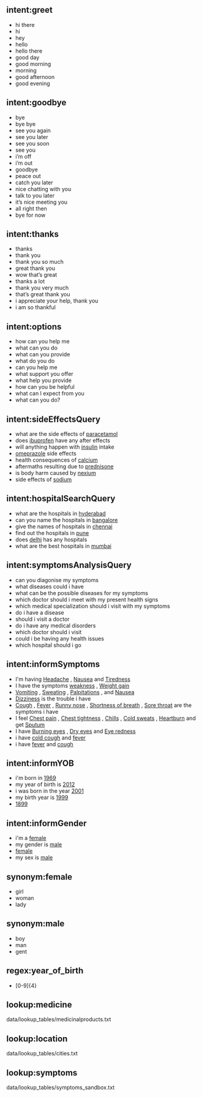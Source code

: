 ## intent:greet
- hi there
- hi
- hey
- hello
- hello there
- good day
- good morning
- morning
- good afternoon
- good evening

## intent:goodbye
- bye
- bye bye
- see you again
- see you later
- see you soon
- see you
- i’m off
- i’m out
- goodbye
- peace out
- catch you later
- nice chatting with you
- talk to you later
- it’s nice meeting you
- all right then
- bye for now

## intent:thanks
- thanks
- thank you
- thank you so much
- great thank you
- wow that’s great
- thanks a lot
- thank you very much
- that’s great thank you
- i appreciate your help, thank you
- i am so thankful

## intent:options
- how can you help me
- what can you do
- what can you provide
- what do you do
- can you help me
- what support you offer
- what help you provide
- how can you be helpful
- what can I expect from you
- what can you do?

## intent:sideEffectsQuery
- what are the side effects of [paracetamol](medicine)
- does [ibuprofen](medicine) have any after effects
- will anything happen with [insulin](medicine) intake
- [omeprazole](medicine) side effects
- health consequences of [calcium](medicine)
- aftermaths resulting due to [prednisone](medicine)
- is body harm caused by [nexium](medicine)
- side effects of [sodium](medicine)

## intent:hospitalSearchQuery
- what are the hospitals in [hyderabad](location)
- can you name the hospitals in [bangalore](location)
- give the names of hospitals in [chennai](location)
- find out the hospitals in [pune](location)
- does [delhi](location) has any hospitals
- what are the best hospitals in [mumbai](location)

## intent:symptomsAnalysisQuery
- can you diagonise my symptoms
- what diseases could i have
- what can be the possible diseases for my symptoms
- which doctor should i meet with my present health signs
- which medical specialization should i visit with my symptoms
- do i have a disease
- should i visit a doctor
- do i have any medical disorders
- which doctor should i visit
- could i be having any health issues
- which hospital should i go

## intent:informSymptoms
- I'm having [Headache](symptoms) , [Nausea](symptoms) and [Tiredness](symptoms)
- I have the symptoms [weakness](symptoms) , [Weight gain](symptoms)
- [Vomiting](symptoms) , [Sweating](symptoms) , [Palpitations](symptoms) , and [Nausea](symptoms)
- [Dizziness](symptoms) is the trouble i have
- [Cough](symptoms) , [Fever](symptoms) , [Runny nose](symptoms) , [Shortness of breath](symptoms) , [Sore throat](symptoms) are the symptoms i have
- I feel [Chest pain](symptoms) , [Chest tightness](symptoms) , [Chills](symptoms) , [Cold sweats](symptoms) , [Heartburn](symptoms) and get [Sputum](symptoms)
- I have [Burning eyes](symptoms) , [Dry eyes](symptoms) and [Eye redness](symptoms)
- i have [cold cough](symptoms) and [fever](symptoms)
- i have [fever](symptoms) and [cough](symptoms)

## intent:informYOB
- i'm born in [1969](year_of_birth)
- my year of birth is [2012](year_of_birth)
- i was born in the year [2001](year_of_birth)
- my birth year is [1999](year_of_birth)
- [1899](year_of_birth)

## intent:informGender
- i'm a [female](gender)
- my gender is [male](gender)
- [female](gender)
- my sex is [male](gender)

## synonym:female
- girl
- woman
- lady

## synonym:male
- boy
- man
- gent

## regex:year_of_birth
- [0-9]{4}

## lookup:medicine
  data/lookup_tables/medicinalproducts.txt
  
## lookup:location
  data/lookup_tables/cities.txt

## lookup:symptoms
  data/lookup_tables/symptoms_sandbox.txt
